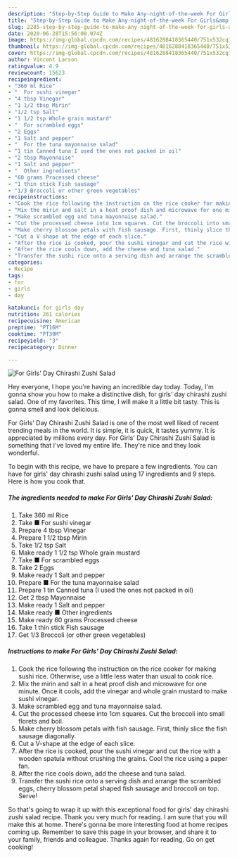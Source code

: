 ```yaml
---
description: "Step-by-Step Guide to Make Any-night-of-the-week For Girls&amp;#39; Day Chirashi Zushi Salad"
title: "Step-by-Step Guide to Make Any-night-of-the-week For Girls&amp;#39; Day Chirashi Zushi Salad"
slug: 2285-step-by-step-guide-to-make-any-night-of-the-week-for-girls-and-39-day-chirashi-zushi-salad
date: 2020-06-28T15:56:00.074Z
image: https://img-global.cpcdn.com/recipes/4816288418365440/751x532cq70/for-girls-day-chirashi-zushi-salad-recipe-main-photo.jpg
thumbnail: https://img-global.cpcdn.com/recipes/4816288418365440/751x532cq70/for-girls-day-chirashi-zushi-salad-recipe-main-photo.jpg
cover: https://img-global.cpcdn.com/recipes/4816288418365440/751x532cq70/for-girls-day-chirashi-zushi-salad-recipe-main-photo.jpg
author: Vincent Larson
ratingvalue: 4.9
reviewcount: 15623
recipeingredient:
- "360 ml Rice"
- "  For sushi vinegar"
- "4 tbsp Vinegar"
- "1 1/2 tbsp Mirin"
- "1/2 tsp Salt"
- "1 1/2 tsp Whole grain mustard"
- "  For scrambled eggs"
- "2 Eggs"
- "1 Salt and pepper"
- "  For the tuna mayonnaise salad"
- "1 tin Canned tuna I used the ones not packed in oil"
- "2 tbsp Mayonnaise"
- "1 Salt and pepper"
- "  Other ingredients"
- "60 grams Processed cheese"
- "1 thin stick Fish sausage"
- "1/3 Broccoli or other green vegetables"
recipeinstructions:
- "Cook the rice following the instruction on the rice cooker for making sushi rice. Otherwise, use a little less water than usual to cook rice."
- "Mix the mirin and salt in a heat proof dish and microwave for one minute. Once it cools, add the vinegar and whole grain mustard to make sushi vinegar."
- "Make scrambled egg and tuna mayonnaise salad."
- "Cut the processed cheese into 1cm squares. Cut the broccoli into small florets and boil."
- "Make cherry blossom petals with fish sausage. First, thinly slice the fish sausage diagonally."
- "Cut a V-shape at the edge of each slice."
- "After the rice is cooked, pour the sushi vinegar and cut the rice with a wooden spatula without crushing the grains. Cool the rice using a paper fan."
- "After the rice cools down, add the cheese and tuna salad."
- "Transfer the sushi rice onto a serving dish and arrange the scrambled eggs, cherry blossom petal shaped fish sausage and broccoli on top. Serve!"
categories:
- Recipe
tags:
- for
- girls
- day

katakunci: for girls day 
nutrition: 261 calories
recipecuisine: American
preptime: "PT16M"
cooktime: "PT39M"
recipeyield: "3"
recipecategory: Dinner

---
```



![For Girls&#39; Day Chirashi Zushi Salad](https://img-global.cpcdn.com/recipes/4816288418365440/751x532cq70/for-girls-day-chirashi-zushi-salad-recipe-main-photo.jpg)

Hey everyone, I hope you're having an incredible day today. Today, I'm gonna show you how to make a distinctive dish, for girls&#39; day chirashi zushi salad. One of my favorites. This time, I will make it a little bit tasty. This is gonna smell and look delicious.

For Girls&#39; Day Chirashi Zushi Salad is one of the most well liked of recent trending meals in the world. It is simple, it is quick, it tastes yummy. It is appreciated by millions every day. For Girls&#39; Day Chirashi Zushi Salad is something that I've loved my entire life. They're nice and they look wonderful.




To begin with this recipe, we have to prepare a few ingredients. You can have for girls&#39; day chirashi zushi salad using 17 ingredients and 9 steps. Here is how you cook that.

<!--inarticleads1-->

##### The ingredients needed to make For Girls&#39; Day Chirashi Zushi Salad:

1. Take 360 ml Rice
1. Take  ■ For sushi vinegar
1. Prepare 4 tbsp Vinegar
1. Prepare 1 1/2 tbsp Mirin
1. Take 1/2 tsp Salt
1. Make ready 1 1/2 tsp Whole grain mustard
1. Take  ■ For scrambled eggs
1. Take 2 Eggs
1. Make ready 1 Salt and pepper
1. Prepare  ■ For the tuna mayonnaise salad
1. Prepare 1 tin Canned tuna (I used the ones not packed in oil)
1. Get 2 tbsp Mayonnaise
1. Make ready 1 Salt and pepper
1. Make ready  ■ Other ingredients
1. Make ready 60 grams Processed cheese
1. Take 1 thin stick Fish sausage
1. Get 1/3 Broccoli (or other green vegetables)




<!--inarticleads2-->

##### Instructions to make For Girls&#39; Day Chirashi Zushi Salad:

1. Cook the rice following the instruction on the rice cooker for making sushi rice. Otherwise, use a little less water than usual to cook rice.
1. Mix the mirin and salt in a heat proof dish and microwave for one minute. Once it cools, add the vinegar and whole grain mustard to make sushi vinegar.
1. Make scrambled egg and tuna mayonnaise salad.
1. Cut the processed cheese into 1cm squares. Cut the broccoli into small florets and boil.
1. Make cherry blossom petals with fish sausage. First, thinly slice the fish sausage diagonally.
1. Cut a V-shape at the edge of each slice.
1. After the rice is cooked, pour the sushi vinegar and cut the rice with a wooden spatula without crushing the grains. Cool the rice using a paper fan.
1. After the rice cools down, add the cheese and tuna salad.
1. Transfer the sushi rice onto a serving dish and arrange the scrambled eggs, cherry blossom petal shaped fish sausage and broccoli on top. Serve!




So that's going to wrap it up with this exceptional food for girls&#39; day chirashi zushi salad recipe. Thank you very much for reading. I am sure that you will make this at home. There's gonna be more interesting food at home recipes coming up. Remember to save this page in your browser, and share it to your family, friends and colleague. Thanks again for reading. Go on get cooking!
